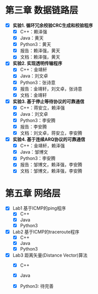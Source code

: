 # 第三章 数据链路层

- [x] **实验1. 循环冗余校验CRC生成和校验程序**
  - [x] C++：赖泽强
  - [x] Java：黄天
  - [x] Python3：黄天
  - [x] 报告：赖泽强，黄天
  - [x] 文档：赖泽强，黄天
- [x] **实验2. 实现透明传输程序**
  - [x] C++：金靖轩
  - [x] Java：刘文卓
  - [x] Python3：张诗意
  - [x] 报告：金靖轩，刘文卓，张诗意
  - [x] 文档：金靖轩
- [x] **实验3. 基于停止等待协议的可靠通信**
  - [x] C++：蒋安立，赖泽强
  - [x] Java：刘文卓
  - [x] Python3：李安腾
  - [x] 报告：李安腾
  - [x] 文档：刘文卓，蒋安立，李安腾
- [x] **实验4. 基于连续ARQ协议的可靠通信**
  - [x] C++：金靖轩，赖泽强
  - [x] Java：邹博文
  - [x] Python3：李安腾
  - [x] 报告：邹博文，赖泽强，李安腾
  - [x] 文档：邹博文，赖泽强，李安腾

# 第五章 网络层

- [x] Lab1 基于ICMP的ping程序
  - [x] C++
  - [x] Java
  - [x] Python3
- [x] Lab2 基于ICMP的traceroute程序
  - [x] C++
  - [x] Java
  - [x] Python3
- [x] Lab3 距离矢量(Distance Vector)算法
  - [x] C++
  - [x] Java
  - [x] Python3: 待完善

